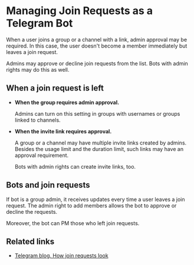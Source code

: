 # Managing Join Requests as a Telegram Bot

When a user joins a group or a channel with a link, admin approval may be required. In this case,
the user doesn't become a member immediately but leaves a join request. 

Admins may approve or decline join requests from the list. Bots with admin rights may do this as well.

## When a join request is left

- **When the group requires admin approval.**

  Admins can turn on this setting in groups with usernames or groups linked to channels.

- **When the invite link requires approval.**

  A group or a channel may have multiple invite links created by admins. Besides the usage limit and the duration limit, 
  such links may have an approval requirement.

  Bots with admin rights can create invite links, too.

## Bots and join requests

If bot is a group admin, it receives updates every time a user leaves a join request.
The admin right to add members allows the bot to approve or decline the requests.

Moreover, the bot can PM those who left join requests.

## Related links

- [Telegram blog. How join requests look](https://telegram.org/blog/shared-media-scrolling-calendar-join-requests-and-more#join-requests-for-groups-and-channels)
